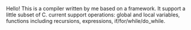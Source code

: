 Hello!
This is a compiler written by me based on a framework.
It support a little subset of C.
current support operations: global and local variables, functions including recursions, expressions, if/for/while/do_while.